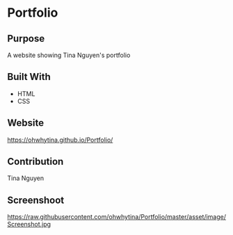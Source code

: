 # Portfolio

## Purpose
A website showing Tina Nguyen's portfolio

## Built With
* HTML
* CSS

## Website
https://ohwhytina.github.io/Portfolio/

## Contribution
Tina Nguyen

## Screenshoot
https://raw.githubusercontent.com/ohwhytina/Portfolio/master/asset/image/Screenshot.jpg